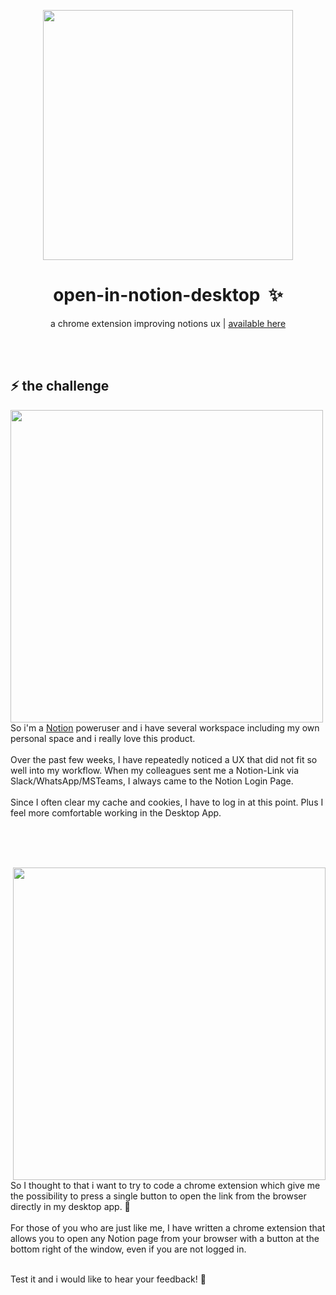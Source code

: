 <p align="center">
  <img width="400" height="auto" src="https://s3.us-west-2.amazonaws.com/secure.notion-static.com/47279e08-2c7d-4987-b5b9-24446ef12d97/Untitled.png?X-Amz-Algorithm=AWS4-HMAC-SHA256&X-Amz-Credential=ASIAT73L2G45JFBYAMA4%2F20190911%2Fus-west-2%2Fs3%2Faws4_request&X-Amz-Date=20190911T083831Z&X-Amz-Expires=86400&X-Amz-Security-Token=AgoJb3JpZ2luX2VjEBYaCXVzLXdlc3QtMiJHMEUCIQCw08v8NmdscYONUqbJ1qq0iG8LtQsx12OxeGaueAJ5CQIgCEjWBRpaEa96UvGm8evGncsTYLFqt6W2Pw1qWqv8jSoq4wMIz%2F%2F%2F%2F%2F%2F%2F%2F%2F%2F%2FARAAGgwyNzQ1NjcxNDkzNzAiDDRXAs%2F1yMbn%2BRUsCiq3A%2FS8OVT8kaw%2FNl%2BCB7hdCvq8GP4q%2BABjWw2ErSMndH28ZKzRlz%2BSZYUm9Em7MpJ%2Fy0tRxz5dz4xNN3IoD%2FKVGgT3ZNJYOns5ZvCszAAosAlp6T82K%2Bw6g7I8GnXnvfKJ2jcEhw24ena6lAAr1w3jWr%2BYWZC6B%2BZ2oTMv5%2FCYKFVkXkHKjYlI2jhx8p6pAtItM5BEWYVyFEluHoNzLqNfGWWa6DzL2cVKP2pUS3Qo4pWzVhwpYTWtL%2BGLDSTPl5zPrch2FmQLBdJe9VOpGgERY7WzAjbRVQWOqlEdw3HHo88Qb6jLer%2BR5SndEMOxvdefaP3TBLpsdGsoDoCp0co1Q5QQ62maClgH1x%2FztCuLCDLQfgn%2BWpDkBT1TO6gnMS7jx7OWZYXPPRH9ki7KsFr4i7%2FuhERvJLxkMa6guvWVivELpHvyv2VatdhW8ULgO18F%2FSQ%2FLoGTM8kCUnkYNFAwIKSqOQhWQhG4ZFo07M%2BdjQRxwLIuMKSCWUGEy%2BL7Mqvx1mt7rCENlAIJJ%2B1%2BWxfxxMoNK9rpg0z%2FXNwuOOT4zWNQit8LVp7VvfrbGTuqg0DaH9eVsOcm4SUwzJji6wU6tAE%2BTBjfUBSUJrF5VBxTRjnI0FhG7g7%2B%2B8igl8IleecOG2UBhWgJPaDBTLWKPgOigZcOBhQpL035NdJ2JYkpBB7DitF406NM9Wy4K963xBY0a191e3wXFA03Z2EBliVZX67dlbMREhJMHmNz3U5CFmQ4aTvaQtQ18jSXhk0u4EDgtubh3g%2FWmGI0JmFz%2BQ07gPbOkmqEnBU0yO%2BVwAj%2BK1Pafa6uMDYCJCsa3zV59KEw%2BgvZNkY%3D&X-Amz-Signature=cbe5cf18fb7eb4b43f696b5b4c907ba2c52258d2a985404eedb1a9a27245da3f&X-Amz-SignedHeaders=host&response-content-disposition=filename%20%3D%22Untitled.png%22">
</p>

<h1 align="center"> open-in-notion-desktop  ✨ </h1>
<p align="center">a chrome extension improving notions ux | <a href="https://chrome.google.com/webstore/detail/open-in-notion-desktop/fajilebcgonljdegnelonkhhbinanncn">available here</a> </p>


<br> <br>
<h2>⚡️ the challenge</h2>
<p><a><img align="left" width="500" src="https://www.notion.so/image/https%3A%2F%2Fs3-us-west-2.amazonaws.com%2Fsecure.notion-static.com%2Fdc9775f8-f92a-4415-a462-d9fbde759996%2FUntitled.png?table=block&id=bd020f4c-3c33-4ffa-aeb9-8bdf12a51839&width=2560&cache=v2" style="max-width:100%;"></a></p>
<p>So i'm a <a href="notion.so/">Notion</a> poweruser and i have several workspace including my own personal space and i really love this product. <br><br>
Over the past few weeks, I have repeatedly noticed a UX that did not fit so well into my workflow. When my colleagues sent me a Notion-Link via Slack/WhatsApp/MSTeams, I always came to the Notion Login Page.
<br><br>Since I often clear my cache and cookies, I have to log in at this point. Plus I feel more comfortable working in the Desktop App.
</p>
<br> 
<br> <br>
<p><a><img align="right" width="500" src="https://s3.us-west-2.amazonaws.com/secure.notion-static.com/3cf9ddad-2e4b-4ce6-af08-f629767ba2a4/Artboard_Copy.png?X-Amz-Algorithm=AWS4-HMAC-SHA256&X-Amz-Credential=ASIAT73L2G45FC5MRBDS%2F20190911%2Fus-west-2%2Fs3%2Faws4_request&X-Amz-Date=20190911T085427Z&X-Amz-Expires=86400&X-Amz-Security-Token=AgoJb3JpZ2luX2VjEBYaCXVzLXdlc3QtMiJIMEYCIQDqSeA8tBgqlBPQGnZnx2WAvK7f2Vj%2Btq8ICg16Nl3MXQIhALtAAvMyiGejcYR8n8cEM5vzN%2FTKvw5%2BfSUKcIWz4tGiKuMDCM%2F%2F%2F%2F%2F%2F%2F%2F%2F%2F%2FwEQABoMMjc0NTY3MTQ5MzcwIgwJSafuzeNgT4I1BUQqtwPTG2jwb7%2FJKxAYTLYyCwkR2IovPyZlgC%2Bx%2BJ%2B04PyNSvaTD7CeCJYTxLqx44DqVX%2FXQdNd6qJhFyWr3nbJHZE6o93GX%2BsRphKT%2B8vogLn643R9dcSrk5KFunPSMCxONKrzChTsWDymZ%2Bpp%2B%2BnF3vcS%2F1SANfW03mfoLNV6vR1H30Mq%2BH50hK2EB919djzjRpVe9S%2BbLRMpXf4JJ6hlw3Hn3uoSGgdlKvdpHbexHKUrEa2SE4bScWyaNJnJu6BGPNY2qQ4QiPEKAFlWP92El0l1iLpbsouFDFznxkpXlkkpbXOH2vnjPxn0B%2BRgKSrqfWEKR3s5CiZeGQx8R%2BD6aqbgveqX%2BBCvu0Q2ViYgw7juRk4f%2B6sn0mxaFhbJbq0GVcOrX39ShOdhjh4q%2FfC525HHhJBP0YxtJZ4X9XslGTpHZDdpFm9uaJqzRTarZRT6iZ%2Frdl7OvOg7PilDtyVMTaAXcdE7ZXsF%2Bl2oH%2FBFugSMgO%2BS4l2GmFnyDFBZ9aVpf6tUNHxnrCplHc7PEpwg9R1eqG6SyqLkqI6LLwQ6Q854RGxQ216gg%2FiMt7hKfFyaEAclbuLwNVdjMJeX4usFOrMBCwLD49A2hKUUgGsDrpxAp1GO6GQpehT%2FeACkcgy0GYnsth%2BeePmptbdHJsEO0Wegfsf8td0Gv%2FYE7LCIF8sCRAog8mO7yVGKxakvCYAVK1781QO5Z7lfqlk4NpC2AeKe6q4uWepMX%2BpQhooNxzOWEBL0YN3sudhePmB%2F0U6HkzBe%2Bkd4Jv4TL4Vo%2FmvnUqrVpXTCBV%2FUYjm1ko8ifhz9gJTcdwRa0xSmLie31tFHoK06F%2FI%3D&X-Amz-Signature=52044c7fe8c079a36718a89c12f4bbb5a9870bf9c3861b72fbbacc744f46d7dd&X-Amz-SignedHeaders=host&response-content-disposition=filename%20%3D%22Artboard_Copy.png%22" style="max-width:100%;"></a></p>
<p>So I thought to that i want to try to code a chrome extension which give me the possibility to press a single button to open the link from the browser directly in my desktop app. 🌟
<br> <br>
For those of you who are just like me, I have written a chrome extension that allows you to open any Notion page from your browser with a button at the bottom right of the window, even if you are not logged in.
<br> <br>

Test it and i would like to hear your feedback! 🤘
</p>


